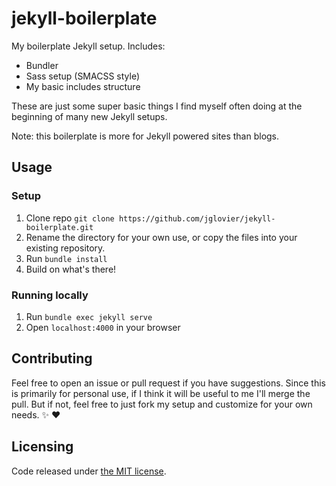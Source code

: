 # jekyll-boilerplate

My boilerplate Jekyll setup. Includes:
- Bundler
- Sass setup (SMACSS style)
- My basic includes structure

These are just some super basic things I find myself often doing at the beginning of many new Jekyll setups.

Note: this boilerplate is more for Jekyll powered sites than blogs.

## Usage

### Setup

1. Clone repo `git clone https://github.com/jglovier/jekyll-boilerplate.git`
2. Rename the directory for your own use, or copy the files into your existing repository.
3. Run `bundle install`
4. Build on what's there!

### Running locally

1. Run `bundle exec jekyll serve`
2. Open `localhost:4000` in your browser

## Contributing

Feel free to open an issue or pull request if you have suggestions. Since this is primarily for personal use, if I think it will be useful to me I'll merge the pull. But if not, feel free to just fork my setup and customize for your own needs. :sparkles: :heart:

## Licensing

Code released under [the MIT license](LICENSE.txt).